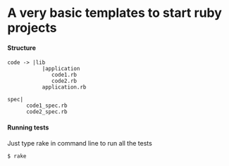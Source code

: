 # A very basic templates to start ruby projects
#### Structure
```
code -> |lib
           |application
              code1.rb
              code2.rb
           application.rb

spec|
      code1_spec.rb
      code2_spec.rb
```

#### Running tests
Just type rake in command line to run all the tests
```
$ rake 
```